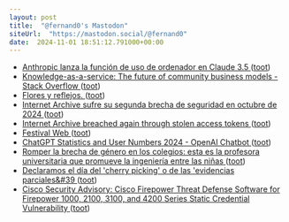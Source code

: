 ```yaml
---
layout: post
title:  "@fernand0's Mastodon"
siteUrl:  "https://mastodon.social/@fernand0"
date:  2024-11-01 18:51:12.791000+00:00
---
```

*  [Anthropic lanza la función de uso de ordenador en Claude 3.5 ](https://wwwhatsnew.com/2024/10/23/anthropic-lanza-la-funcion-de-uso-de-ordenador-en-claude-3-5) ([toot](https://mastodon.social/@fernand0/113409200802321737))
*  [Knowledge-as-a-service: The future of community business models - Stack Overflow ](https://stackoverflow.blog/2024/09/30/knowledge-as-a-service-the-future-of-community-business-models/?mkt_tok=NzE5LUVNSC01NjYAAAGWU8VvQ34aBzE1AuqyxwMmltAIwGjGnpjITJX_o58iFqfUi1rCYAKJHzy9BwKFhd718vwV1F348ltyv0bX0yB5tq6r) ([toot](https://mastodon.social/@fernand0/113408854800625314))
*  [Flores y reflejos. ](https://avecesunafoto.wordpress.com/2024/11/01/flores-y-reflejos) ([toot](https://mastodon.social/@fernand0/113408824230371451))
*  [Internet Archive sufre su segunda brecha de seguridad en octubre de 2024 ](https://unaaldia.hispasec.com/2024/10/internet-archive-sufre-su-segunda-brecha-de-seguridad-en-octubre-de-2024.htm) ([toot](https://mastodon.social/@fernand0/113408700418819390))
*  [Internet Archive breached again through stolen access tokens ](https://www.bleepingcomputer.com/news/security/internet-archive-breached-again-through-stolen-access-tokens) ([toot](https://mastodon.social/@fernand0/113408366712081517))
*  [Festival Web ](https://techcommunity.microsoft.com/t5/educator-developer-blog/festival-web/ba-p/427899) ([toot](https://mastodon.social/@fernand0/113407628479852788))
*  [ChatGPT Statistics and User Numbers 2024 - OpenAI Chatbot ](https://www.tooltester.com/en/blog/chatgpt-statistics) ([toot](https://mastodon.social/@fernand0/113407498715541412))
*  [Romper la brecha de género en los colegios: esta es la profesora universitaria que promueve la ingeniería entre las niñas  ](https://www.20minutos.es/especiales/maria-villarroya-gaudo-stem-cepsa/) ([toot](https://mastodon.social/@fernand0/113407192519844710))
*  [Declaramos el día del &#39;cherry picking&#39; o de las &#39;evidencias parciales&#39 ](https://mastodon.social/@fernand0/113407149784213667) ([toot](https://mastodon.social/@fernand0/113407149784213667))
*  [Cisco Security Advisory: Cisco Firepower Threat Defense Software for Firepower 1000, 2100, 3100, and 4200 Series Static Credential Vulnerability ](https://sec.cloudapps.cisco.com/security/center/content/CiscoSecurityAdvisory/cisco-sa-ftd-statcred-dFC8tXT) ([toot](https://mastodon.social/@fernand0/113406893819941976))
